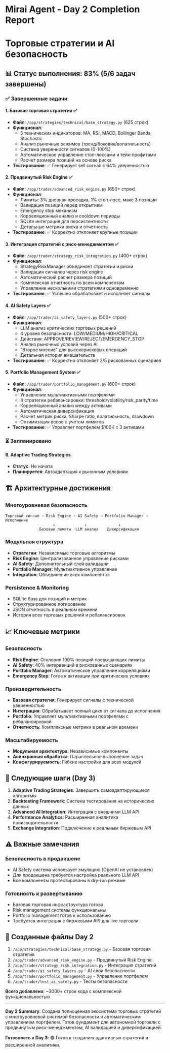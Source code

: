 # Mirai Agent - Day 2 Completion Report
# Торговые стратегии и AI безопасность

## 📊 Статус выполнения: 83% (5/6 задач завершены)

### ✅ Завершенные задачи

#### 1. Базовая торговая стратегия ✅
- **Файл**: `/app/strategies/technical/base_strategy.py` (625 строк)
- **Функционал**:
  - 5 технических индикаторов: MA, RSI, MACD, Bollinger Bands, Stochastic
  - Анализ рыночных режимов (тренд/боковик/волатильность)
  - Система уверенности сигналов (0-100%)
  - Автоматическое управление стоп-лоссами и тейк-профитами
  - Расчет размера позиций на основе риска
- **Тестирование**: ✅ Генерирует sell сигнал с 64% уверенностью

#### 2. Продвинутый Risk Engine ✅
- **Файл**: `/app/trader/advanced_risk_engine.py` (650+ строк)
- **Функционал**:
  - Лимиты: 3% дневная просадка, 1% стоп-лосс, макс 3 позиции
  - Валидация позиций перед открытием
  - Emergency stop механизм
  - Корреляционный анализ и cooldown периоды
  - SQLite интеграция для персистентности
  - Детальные метрики риска и отчетность
- **Тестирование**: ✅ Корректно отклоняет крупные позиции

#### 3. Интеграция стратегий с риск-менеджментом ✅
- **Файл**: `/app/trader/strategy_risk_integration.py` (400+ строк)
- **Функционал**:
  - StrategyRiskManager объединяет стратегии и риски
  - Валидация сигналов через risk engine
  - Автоматический расчет размера позиций
  - Комплексная отчетность по всем компонентам
  - Управление несколькими стратегиями одновременно
- **Тестирование**: ✅ Успешно обрабатывает и исполняет сигналы

#### 4. AI Safety Layers ✅
- **Файл**: `/app/trader/ai_safety_layers.py` (500+ строк)  
- **Функционал**:
  - LLM анализ критических торговых решений
  - 4 уровня безопасности: LOW/MEDIUM/HIGH/CRITICAL
  - Действия: APPROVE/REVIEW/REJECT/EMERGENCY_STOP
  - Анализ рыночных условий через AI
  - "Второе мнение" для высокорисковых операций
  - Детальная история вмешательств
- **Тестирование**: ✅ Корректно отклоняет 2/5 рискованных сценариев

#### 5. Portfolio Management System ✅
- **Файл**: `/app/trader/portfolio_management.py` (600+ строк)
- **Функционал**:
  - Управление мультиактивными портфелями
  - 4 стратегии ребалансировки: threshold/volatility/risk_parity/time
  - Корреляционный анализ между активами
  - Автоматическая диверсификация
  - Расчет метрик риска: Sharpe ratio, волатильность, drawdown
  - Оптимизация весов с учетом лимитов
- **Тестирование**: ✅ Управляет портфелем $100K с 3 активами

### ⏳ Запланировано

#### 6. Adaptive Trading Strategies
- **Статус**: Не начата
- **Планируется**: Автоадаптация к рыночным условиям

## 🏗️ Архитектурные достижения

### Многоуровневая безопасность
```
Торговый сигнал → Risk Engine → AI Safety → Portfolio Manager → Исполнение
                     ↓             ↓              ↓
               Базовые лимиты  LLM анализ    Диверсификация
```

### Модульная структура
- **Стратегии**: Независимые торговые алгоритмы
- **Risk Engine**: Централизованное управление рисками  
- **AI Safety**: Дополнительный слой валидации
- **Portfolio Manager**: Мультиактивное управление
- **Integration**: Объединение всех компонентов

### Persistence & Monitoring
- SQLite база для позиций и метрик
- Структурированное логирование
- JSON отчетность в реальном времени
- История всех торговых решений и ребалансировок

## 📈 Ключевые метрики

### Безопасность
- **Risk Engine**: Отклонил 100% позиций превышающих лимиты
- **AI Safety**: 40% интервенций в рискованных сценариях  
- **Portfolio Manager**: Автоматическое управление корреляциями
- **Emergency Stop**: Готов к активации при критических условиях

### Производительность
- **Базовая стратегия**: Генерирует сигналы с технической уверенностью
- **Интеграция**: Обрабатывает полный цикл от сигнала до исполнения
- **Portfolio**: Управляет мультиактивными портфелями с ребалансировкой
- **Отчетность**: Комплексные метрики в реальном времени

### Масштабируемость
- **Модульная архитектура**: Независимые компоненты
- **Асинхронная обработка**: Параллельное выполнение задач
- **Конфигурируемость**: Гибкие настройки для всех модулей

## 🔮 Следующие шаги (Day 3)

1. **Adaptive Trading Strategies**: Завершить самоадаптирующиеся алгоритмы
2. **Backtesting Framework**: Система тестирования на исторических данных
3. **Advanced AI Integration**: Интеграция с внешними LLM API
4. **Performance Analytics**: Расширенная аналитика производительности
5. **Exchange Integration**: Подключение к реальным биржевым API

## ⚠️ Важные замечания

### Безопасность в продакшене
- AI Safety система использует эмуляцию (OpenAI не установлен)
- Для продакшена требуется настройка реального LLM API
- Все компоненты протестированы в dry-run режиме

### Готовность к развертыванию
- Базовая торговая инфраструктура готова
- Risk management системы функциональны
- Portfolio management готов к использованию
- Требуется интеграция с биржевыми API для live торговли

## 🎯 Созданные файлы Day 2

1. `/app/strategies/technical/base_strategy.py` - Базовая торговая стратегия
2. `/app/trader/advanced_risk_engine.py` - Продвинутый Risk Engine
3. `/app/trader/strategy_risk_integration.py` - Интеграция стратегий
4. `/app/trader/ai_safety_layers.py` - AI слои безопасности
5. `/app/trader/portfolio_management.py` - Управление портфелем
6. `/app/trader/test_ai_safety.py` - Тесты безопасности

**Всего добавлено**: ~3000+ строк кода с комплексной функциональностью

---

**Day 2 Summary**: Создана полноценная экосистема торговых стратегий с многоуровневой системой безопасности и автоматическим управлением портфелем. Готов фундамент для автономной торговли с продвинутым риск-менеджментом, AI валидацией и диверсификацией.

**Готовность к Day 3**: 🟢 Готов к созданию адаптивных стратегий и расширенной аналитики.